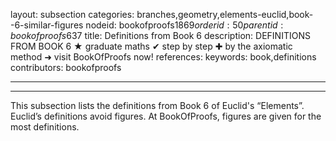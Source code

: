 layout: subsection
categories: branches,geometry,elements-euclid,book--6-similar-figures
nodeid: bookofproofs$1869
orderid: 50
parentid: bookofproofs$637
title: Definitions from Book 6
description: DEFINITIONS FROM BOOK 6 &#9733; graduate maths &#10004; step by step &#10010; by the axiomatic method &#10140; visit BookOfProofs now!
references: 
keywords: book,definitions
contributors: bookofproofs

---


---

This subsection lists the definitions from Book 6 of Euclid's “Elements”. Euclid’s definitions avoid figures. At BookOfProofs, figures are given for the most definitions.
